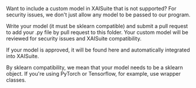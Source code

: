 Want to include a custom model in XAISuite that is not supported? For security issues, we don't just allow any model to be passed to our program. 

Write your model (it must be sklearn compatible) and submit a pull request to add your .py file by pull request to this folder. Your custom model will be reviewed for security issues and XAISuite compatibility. 

If your model is approved, it will be found here and automatically integrated into XAISuite.

By sklearn compatibility, we mean that your model needs to be a sklearn object. If you're using PyTorch or Tensorflow, for example, use wrapper classes. 
